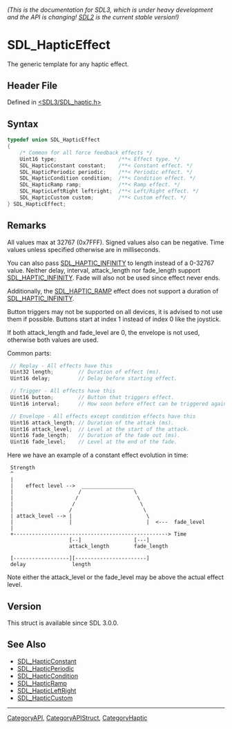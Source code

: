 ###### (This is the documentation for SDL3, which is under heavy development and the API is changing! [SDL2](https://wiki.libsdl.org/SDL2/) is the current stable version!)
# SDL_HapticEffect

The generic template for any haptic effect.

## Header File

Defined in [<SDL3/SDL_haptic.h>](https://github.com/libsdl-org/SDL/blob/main/include/SDL3/SDL_haptic.h)

## Syntax

```c
typedef union SDL_HapticEffect
{
    /* Common for all force feedback effects */
    Uint16 type;                    /**< Effect type. */
    SDL_HapticConstant constant;    /**< Constant effect. */
    SDL_HapticPeriodic periodic;    /**< Periodic effect. */
    SDL_HapticCondition condition;  /**< Condition effect. */
    SDL_HapticRamp ramp;            /**< Ramp effect. */
    SDL_HapticLeftRight leftright;  /**< Left/Right effect. */
    SDL_HapticCustom custom;        /**< Custom effect. */
} SDL_HapticEffect;
```

## Remarks

All values max at 32767 (0x7FFF). Signed values also can be negative. Time
values unless specified otherwise are in milliseconds.

You can also pass [SDL_HAPTIC_INFINITY](SDL_HAPTIC_INFINITY) to length
instead of a 0-32767 value. Neither delay, interval, attack_length nor
fade_length support [SDL_HAPTIC_INFINITY](SDL_HAPTIC_INFINITY). Fade will
also not be used since effect never ends.

Additionally, the [SDL_HAPTIC_RAMP](SDL_HAPTIC_RAMP) effect does not
support a duration of [SDL_HAPTIC_INFINITY](SDL_HAPTIC_INFINITY).

Button triggers may not be supported on all devices, it is advised to not
use them if possible. Buttons start at index 1 instead of index 0 like the
joystick.

If both attack_length and fade_level are 0, the envelope is not used,
otherwise both values are used.

Common parts:

```c
 // Replay - All effects have this
 Uint32 length;        // Duration of effect (ms).
 Uint16 delay;         // Delay before starting effect.

 // Trigger - All effects have this
 Uint16 button;        // Button that triggers effect.
 Uint16 interval;      // How soon before effect can be triggered again.

 // Envelope - All effects except condition effects have this
 Uint16 attack_length; // Duration of the attack (ms).
 Uint16 attack_level;  // Level at the start of the attack.
 Uint16 fade_length;   // Duration of the fade out (ms).
 Uint16 fade_level;    // Level at the end of the fade.
```

Here we have an example of a constant effect evolution in time:

```
 Strength
 ^
 |
 |    effect level -->  _________________
 |                     /                 \
 |                    /                   \
 |                   /                     \
 |                  /                       \
 | attack_level --> |                        \
 |                  |                        |  <---  fade_level
 |
 +--------------------------------------------------> Time
                    [--]                 [---]
                    attack_length        fade_length

 [------------------][-----------------------]
 delay               length
```

Note either the attack_level or the fade_level may be above the actual
effect level.

## Version

This struct is available since SDL 3.0.0.

## See Also

- [SDL_HapticConstant](SDL_HapticConstant)
- [SDL_HapticPeriodic](SDL_HapticPeriodic)
- [SDL_HapticCondition](SDL_HapticCondition)
- [SDL_HapticRamp](SDL_HapticRamp)
- [SDL_HapticLeftRight](SDL_HapticLeftRight)
- [SDL_HapticCustom](SDL_HapticCustom)

----
[CategoryAPI](CategoryAPI), [CategoryAPIStruct](CategoryAPIStruct), [CategoryHaptic](CategoryHaptic)

